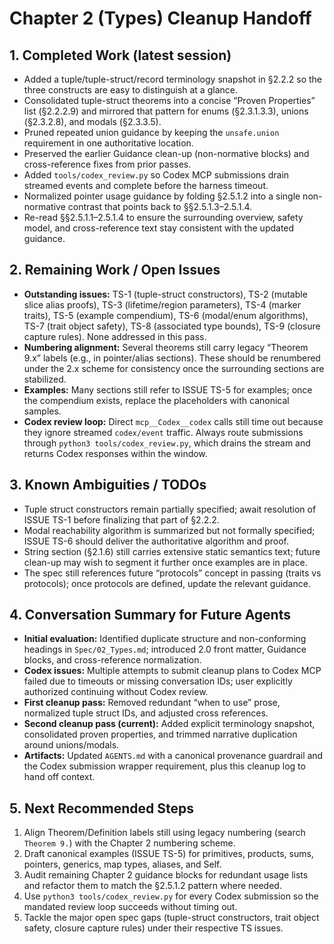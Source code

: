 # Chapter 2 (Types) Cleanup Handoff

## 1. Completed Work (latest session)
- Added a tuple/tuple-struct/record terminology snapshot in §2.2.2 so the three constructs are easy to distinguish at a glance.
- Consolidated tuple-struct theorems into a concise “Proven Properties” list (§2.2.2.9) and mirrored that pattern for enums (§2.3.1.3.3), unions (§2.3.2.8), and modals (§2.3.3.5).
- Pruned repeated union guidance by keeping the `unsafe.union` requirement in one authoritative location.
- Preserved the earlier Guidance clean-up (non-normative blocks) and cross-reference fixes from prior passes.
- Added `tools/codex_review.py` so Codex MCP submissions drain streamed events and complete before the harness timeout.
- Normalized pointer usage guidance by folding §2.5.1.2 into a single non-normative contrast that points back to §§2.5.1.3–2.5.1.4.
- Re-read §§2.5.1.1–2.5.1.4 to ensure the surrounding overview, safety model, and cross-reference text stay consistent with the updated guidance.

## 2. Remaining Work / Open Issues
- **Outstanding issues:** TS-1 (tuple-struct constructors), TS-2 (mutable slice alias proofs), TS-3 (lifetime/region parameters), TS-4 (marker traits), TS-5 (example compendium), TS-6 (modal/enum algorithms), TS-7 (trait object safety), TS-8 (associated type bounds), TS-9 (closure capture rules). None addressed in this pass.
- **Numbering alignment:** Several theorems still carry legacy “Theorem 9.x” labels (e.g., in pointer/alias sections). These should be renumbered under the 2.x scheme for consistency once the surrounding sections are stabilized.
- **Examples:** Many sections still refer to ISSUE TS-5 for examples; once the compendium exists, replace the placeholders with canonical samples.
- **Codex review loop:** Direct `mcp__Codex__codex` calls still time out because they ignore streamed `codex/event` traffic. Always route submissions through `python3 tools/codex_review.py`, which drains the stream and returns Codex responses within the window.

## 3. Known Ambiguities / TODOs
- Tuple struct constructors remain partially specified; await resolution of ISSUE TS-1 before finalizing that part of §2.2.2.
- Modal reachability algorithm is summarized but not formally specified; ISSUE TS-6 should deliver the authoritative algorithm and proof.
- String section (§2.1.6) still carries extensive static semantics text; future clean-up may wish to segment it further once examples are in place.
- The spec still references future “protocols” concept in passing (traits vs protocols); once protocols are defined, update the relevant guidance.

## 4. Conversation Summary for Future Agents
- **Initial evaluation:** Identified duplicate structure and non-conforming headings in `Spec/02_Types.md`; introduced 2.0 front matter, Guidance blocks, and cross-reference normalization.
- **Codex issues:** Multiple attempts to submit cleanup plans to Codex MCP failed due to timeouts or missing conversation IDs; user explicitly authorized continuing without Codex review.
- **First cleanup pass:** Removed redundant “when to use” prose, normalized tuple struct IDs, and adjusted cross references.
- **Second cleanup pass (current):** Added explicit terminology snapshot, consolidated proven properties, and trimmed narrative duplication around unions/modals.
- **Artifacts:** Updated `AGENTS.md` with a canonical provenance guardrail and the Codex submission wrapper requirement, plus this cleanup log to hand off context.

## 5. Next Recommended Steps
1. Align Theorem/Definition labels still using legacy numbering (search `Theorem 9.`) with the Chapter 2 numbering scheme.
2. Draft canonical examples (ISSUE TS-5) for primitives, products, sums, pointers, generics, map types, aliases, and Self.
3. Audit remaining Chapter 2 guidance blocks for redundant usage lists and refactor them to match the §2.5.1.2 pattern where needed.
4. Use `python3 tools/codex_review.py` for every Codex submission so the mandated review loop succeeds without timing out.
5. Tackle the major open spec gaps (tuple-struct constructors, trait object safety, closure capture rules) under their respective TS issues.
